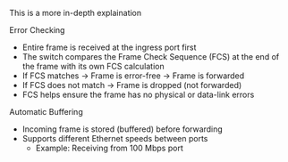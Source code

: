 This is a more in-depth explaination

Error Checking
- Entire frame is received at the ingress port first
- The switch compares the Frame Check Sequence (FCS) at the end of the frame with its own FCS calculation
- If FCS matches -> Frame is error-free -> Frame is forwarded
- If FCS does not match -> Frame is dropped (not forwarded)
- FCS helps ensure the frame has no physical or data-link errors

Automatic Buffering
- Incoming frame is stored (buffered) before forwarding
- Supports different Ethernet speeds between ports
	- Example: Receiving from 100 Mbps port